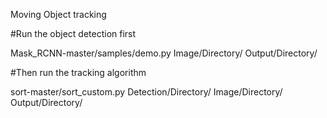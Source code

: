 Moving Object tracking

#Run the object detection first

Mask_RCNN-master/samples/demo.py Image/Directory/ Output/Directory/

#Then run the tracking algorithm

sort-master/sort_custom.py Detection/Directory/ Image/Directory/ Output/Directory/